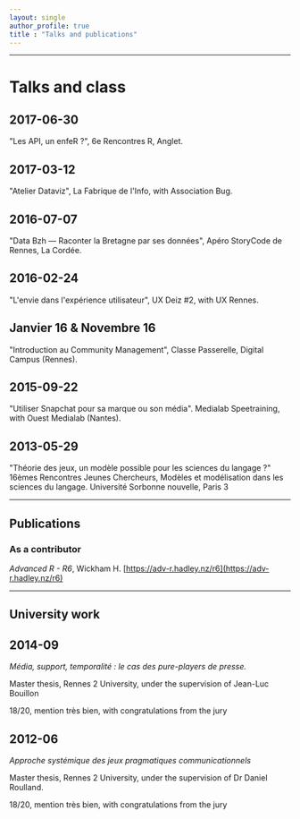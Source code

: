 ```yaml
---
layout: single
author_profile: true
title : "Talks and publications"
---
```

___

# Talks and class

## 2017-06-30

"Les API, un enfeR ?", 6e Rencontres R, Anglet. 

## 2017-03-12

"Atelier Dataviz", La Fabrique de l'Info, with Association Bug.

## 2016-07-07

"Data Bzh — Raconter la Bretagne par ses données", Apéro StoryCode de Rennes, La Cordée.

## 2016-02-24

"L'envie dans l'expérience utilisateur", UX Deiz #2, with UX Rennes.

## Janvier 16 & Novembre 16

"Introduction au Community Management", Classe Passerelle, Digital Campus (Rennes).

## 2015-09-22

"Utiliser Snapchat pour sa marque ou son média". Medialab Speetraining, with Ouest Medialab (Nantes).

## 2013-05-29

"Théorie des jeux, un modèle possible pour les sciences du langage ?" 16èmes Rencontres Jeunes Chercheurs, Modèles et modélisation dans les sciences du langage. Université Sorbonne nouvelle, Paris 3

***

## Publications 

### As a contributor 

_Advanced R - R6_, Wickham H. [https://adv-r.hadley.nz/r6](https://adv-r.hadley.nz/r6)

***

## University work

## 2014-09

_Média, support, temporalité : le cas des pure-players de presse._

Master thesis, Rennes 2 University, under the supervision of Jean-Luc Bouillon

18/20, mention très bien, with congratulations from the jury

## 2012-06

_Approche systémique des jeux pragmatiques communicationnels_

Master thesis, Rennes 2 University, under the supervision of Dr Daniel Roulland.

18/20, mention très bien, with congratulations from the jury
